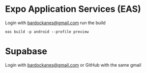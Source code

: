 # Expo Application Services (EAS)



Login with bardockanes@gmail.com run the build

``` Terminal 
eas build -p android --profile preview
```



# Supabase

Login with bardockanes@gmail.com or GitHub with the same gmail

